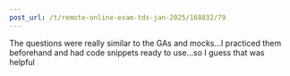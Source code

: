 ```yaml
---
post_url: /t/remote-online-exam-tds-jan-2025/168832/79
---
```

The questions were really similar to the GAs and mocks…I practiced them beforehand and had code snippets ready to use…so I guess that was helpful